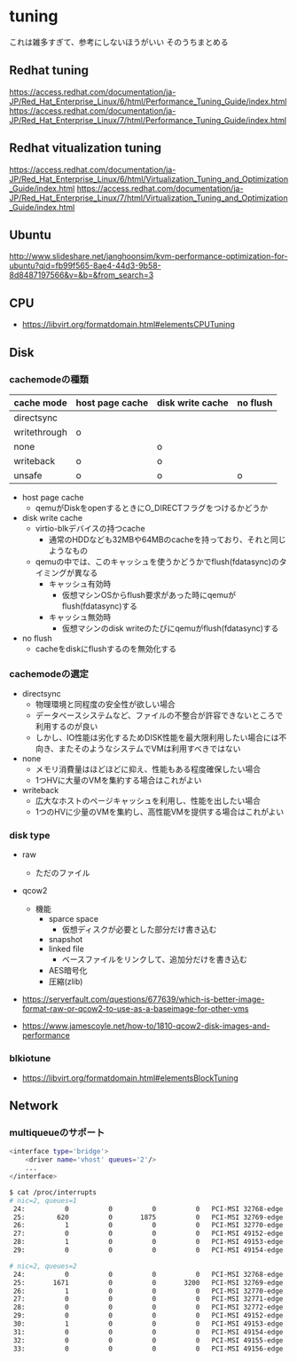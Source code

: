 # tuning

これは雑多すぎて、参考にしないほうがいい
そのうちまとめる


## Redhat tuning
https://access.redhat.com/documentation/ja-JP/Red_Hat_Enterprise_Linux/6/html/Performance_Tuning_Guide/index.html
https://access.redhat.com/documentation/ja-JP/Red_Hat_Enterprise_Linux/7/html/Performance_Tuning_Guide/index.html

## Redhat vitualization tuning
https://access.redhat.com/documentation/ja-JP/Red_Hat_Enterprise_Linux/6/html/Virtualization_Tuning_and_Optimization_Guide/index.html
https://access.redhat.com/documentation/ja-JP/Red_Hat_Enterprise_Linux/7/html/Virtualization_Tuning_and_Optimization_Guide/index.html

## Ubuntu
http://www.slideshare.net/janghoonsim/kvm-performance-optimization-for-ubuntu?qid=fb99f565-8ae4-44d3-9b58-8d8487197566&v=&b=&from_search=3



## CPU
* https://libvirt.org/formatdomain.html#elementsCPUTuning


## Disk
### cachemodeの種類
| cache mode | host page cache | disk write cache | no flush |
| --- | --- | --- | --- |
| directsync   |   |   |   |
| writethrough | o |   |   |
| none         |   | o |   |
| writeback    | o | o |   |
| unsafe       | o | o | o |

* host page cache
    * qemuがDiskをopenするときにO_DIRECTフラグをつけるかどうか
* disk write cache
    * virtio-blkデバイスの持つcache
        * 通常のHDDなども32MBや64MBのcacheを持っており、それと同じようなもの
    * qemuの中では、このキャッシュを使うかどうかでflush(fdatasync)のタイミングが異なる
        * キャッシュ有効時
            * 仮想マシンOSからflush要求があった時にqemuがflush(fdatasync)する
        * キャッシュ無効時
            * 仮想マシンのdisk writeのたびにqemuがflush(fdatasync)する
* no flush
    * cacheをdiskにflushするのを無効化する


### cachemodeの選定
* directsync
    * 物理環境と同程度の安全性が欲しい場合
    * データベースシステムなど、ファイルの不整合が許容できないところで利用するのが良い
    * しかし、IO性能は劣化するためDISK性能を最大限利用したい場合には不向き、またそのようなシステムでVMは利用すべきではない
* none
    * メモリ消費量はほどほどに抑え、性能もある程度確保したい場合
    * 1つHVに大量のVMを集約する場合はこれがよい
* writeback
    * 広大なホストのページキャッシュを利用し、性能を出したい場合
    * 1つのHVに少量のVMを集約し、高性能VMを提供する場合はこれがよい


### disk type
* raw
    * ただのファイル
* qcow2
    * 機能
        * sparce space
            * 仮想ディスクが必要とした部分だけ書き込む
        * snapshot
        * linked file
            * ベースファイルをリンクして、追加分だけを書き込む
        * AES暗号化
        * 圧縮(zlib)

* https://serverfault.com/questions/677639/which-is-better-image-format-raw-or-qcow2-to-use-as-a-baseimage-for-other-vms
* https://www.jamescoyle.net/how-to/1810-qcow2-disk-images-and-performance


### blkiotune
* https://libvirt.org/formatdomain.html#elementsBlockTuning


## Network

### multiqueueのサポート
``` bash
<interface type='bridge'>
    <driver name='vhost' queues='2'/>
    ...
</interface>

$ cat /proc/interrupts
# nic=2, queues=1
 24:          0          0          0          0   PCI-MSI 32768-edge      virtio0-config
 25:        620          0       1875          0   PCI-MSI 32769-edge      virtio0-input.0
 26:          1          0          0          0   PCI-MSI 32770-edge      virtio0-output.0
 27:          0          0          0          0   PCI-MSI 49152-edge      virtio1-config
 28:          1          0          0          0   PCI-MSI 49153-edge      virtio1-input.0
 29:          0          0          0          0   PCI-MSI 49154-edge      virtio1-output.0

# nic=2, queues=2
 24:          0          0          0          0   PCI-MSI 32768-edge      virtio0-config
 25:       1671          0          0       3200   PCI-MSI 32769-edge      virtio0-input.0
 26:          1          0          0          0   PCI-MSI 32770-edge      virtio0-output.0
 27:          0          0          0          0   PCI-MSI 32771-edge      virtio0-input.1
 28:          0          0          0          0   PCI-MSI 32772-edge      virtio0-output.1
 29:          0          0          0          0   PCI-MSI 49152-edge      virtio1-config
 30:          1          0          0          0   PCI-MSI 49153-edge      virtio1-input.0
 31:          0          0          0          0   PCI-MSI 49154-edge      virtio1-output.0
 32:          0          0          0          0   PCI-MSI 49155-edge      virtio1-input.1
 33:          0          0          0          0   PCI-MSI 49156-edge      virtio1-output.1
```
